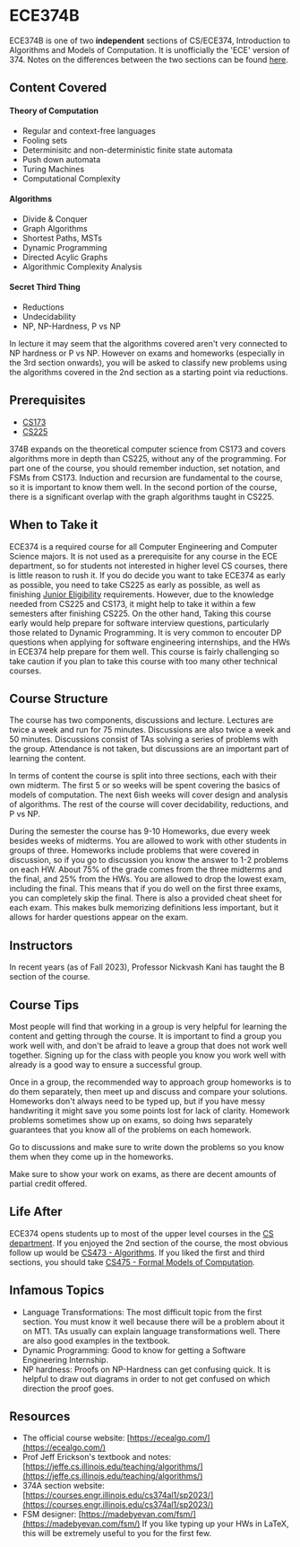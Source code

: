 # ECE374B
ECE374B is one of two **independent** sections of CS/ECE374, Introduction to Algorithms and Models of Computation. It is unofficially the 'ECE' version of 374. Notes on the differences between the two sections can be found [here](../X%20versus%20Y/CS374A%20vs%20ECE374B.md).

## Content Covered

#### Theory of Computation 
- Regular and context-free languages
- Fooling sets
- Determinisitc and non-deterministic finite state automata
- Push down automata
- Turing Machines
- Computational Complexity
#### Algorithms
- Divide & Conquer
- Graph Algorithms
- Shortest Paths, MSTs
- Dynamic Programming
- Directed Acylic Graphs
- Algorithmic Complexity Analysis
#### Secret Third Thing
- Reductions
- Undecidability
- NP, NP-Hardness, P vs NP

In lecture it may seem that the algorithms covered aren't very connected to NP hardness or P vs NP. However on exams and homeworks (especially in the 3rd section onwards), you will be asked to classify new problems using the algorithms covered in the 2nd section as a starting point via reductions. 

## Prerequisites
- [CS173](../CS%20Course%20Offerings/CS173.md)
- [CS225](../CS%20Course%20Offerings/CS225.md)

 374B expands on the theoretical computer science from CS173 and covers algorithms more in depth than CS225, without any of the programming. For part one of the course, you should remember induction, set notation, and FSMs from CS173. Induction and recursion are fundamental to the course, so it is important to know them well. In the second portion of the course, there is a significant overlap with the graph algorithms taught in CS225.

## When to Take it
ECE374 is a required course for all Computer Engineering and Computer Science majors. It is not used as a prerequisite for any course in the ECE department, so for students not interested in higher level CS courses, there is little reason to rush it. If you do decide you want to take ECE374 as early as possible, you need to take CS225 as early as possible, as well as finishing [Junior Eligibility](https://ece.illinois.edu/academics/ugrad/advising-tips/junior225) requirements. However, due to the knowledge needed from CS225 and CS173, it might help to take it within a few semesters after finishing CS225. On the other hand, Taking this course early would help prepare for software interview questions, particularly those related to Dynamic Programming. It is very common to encouter DP questions when applying for software engineering internships, and the HWs in ECE374 help prepare for them well. This course is fairly challenging so take caution if you plan to take this course with too many other technical courses.

## Course Structure
The course has two components, discussions and lecture. Lectures are twice a week and run for 75 minutes. Discussions are also twice a week and 50 minutes. Discussions consist of TAs solving a series of problems with the group. Attendance is not taken, but discussions are an important part of learning the content.

In terms of content the course is split into three sections, each with their own midterm. The first 5 or so weeks will be spent covering the basics of models of computation. The next 6ish weeks will cover design and analysis of algorithms. The rest of the course will cover decidability, reductions, and P vs NP.

During the semester the course has 9-10 Homeworks, due every week besides weeks of midterms. You are allowed to work with other students in groups of three. Homeworks include problems that were covered in discussion, so if you go to discussion you know the answer to 1-2 problems on each HW. About 75% of the grade comes from the three midterms and the final, and 25% from the HWs. You are allowed to drop the lowest exam, including the final. This means that if you do well on the first three exams, you can completely skip the final. There is also a provided cheat sheet for each exam. This makes bulk memorizing definitions less important, but it allows for harder questions appear on the exam.


## Instructors
In recent years (as of Fall 2023), Professor Nickvash Kani has taught the B section of the course. 

## Course Tips
Most people will find that working in a group is very helpful for learning the content and getting through the course. It is important to find a group you work well with, and don't be afraid to leave a group that does not work well together. Signing up for the class with people you know you work well with already is a good way to ensure a successful group.

Once in a group, the recommended way to approach group homeworks is to do them separately, then meet up and discuss and compare your solutions. Homeworks don't always need to be typed up, but if you have messy handwriting it might save you some points lost for lack of clarity. Homework problems sometimes show up on exams, so doing hws separately guarantees that you know all of the problems on each homework.

Go to discussions and make sure to write down the problems so you know them when they come up in the homeworks.

Make sure to show your work on exams, as there are decent amounts of partial credit offered.


## Life After
ECE374 opens students up to most of the upper level courses in the [CS department](../../CS%20Course%20Offerings/). If you enjoyed the 2nd section of the course, the most obvious follow up would be [CS473 - Algorithms](../CS%20Course%20Offerings/CS473.md). If you liked the first and third sections, you should take [CS475 - Formal Models of Computation](../CS%20Course%20Offerings/CS475.md).

## Infamous Topics
- Language Transformations: The most difficult topic from the first section. You must know it well because there will be a problem about it on MT1. TAs usually can explain language transformations well. There are also good examples in the textbook.
- Dynamic Programming: Good to know for getting a Software Engineering Internship.
- NP hardness: Proofs on NP-Hardness can get confusing quick. It is helpful to draw out diagrams in order to not get confused on which direction the proof goes.

## Resources
+ The official course website: [https://ecealgo.com/](https://ecealgo.com/)
+ Prof Jeff Erickson's textbook and notes: [https://jeffe.cs.illinois.edu/teaching/algorithms/](https://jeffe.cs.illinois.edu/teaching/algorithms/)
+ 374A section website: [https://courses.engr.illinois.edu/cs374al1/sp2023/](https://courses.engr.illinois.edu/cs374al1/sp2023/)
+ FSM designer: [https://madebyevan.com/fsm/](https://madebyevan.com/fsm/) If you like typing up your HWs in LaTeX, this will be extremely useful to you for the first few.
